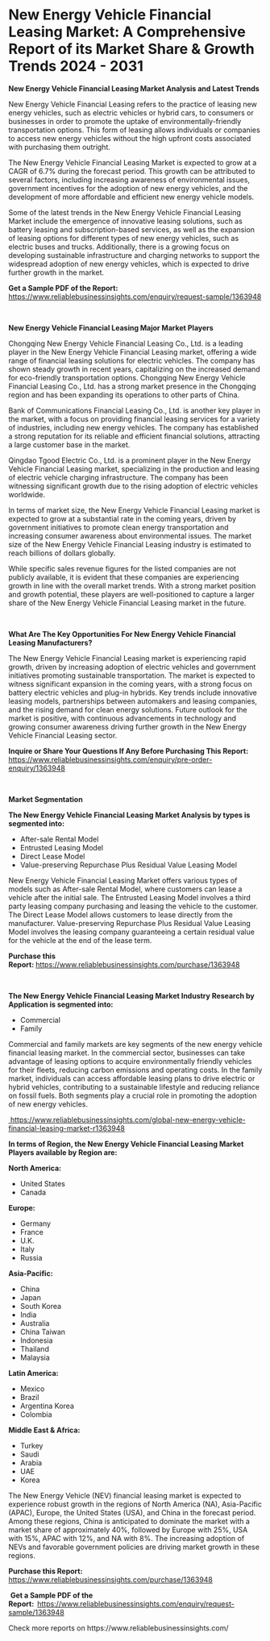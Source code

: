 <p><h1>New Energy Vehicle Financial Leasing Market: A Comprehensive Report of its Market Share & Growth Trends 2024 - 2031</h1></p><p><strong>New Energy Vehicle Financial Leasing Market Analysis and Latest Trends</strong></p>
<p><p>New Energy Vehicle Financial Leasing refers to the practice of leasing new energy vehicles, such as electric vehicles or hybrid cars, to consumers or businesses in order to promote the uptake of environmentally-friendly transportation options. This form of leasing allows individuals or companies to access new energy vehicles without the high upfront costs associated with purchasing them outright.</p><p>The New Energy Vehicle Financial Leasing Market is expected to grow at a CAGR of 6.7% during the forecast period. This growth can be attributed to several factors, including increasing awareness of environmental issues, government incentives for the adoption of new energy vehicles, and the development of more affordable and efficient new energy vehicle models.</p><p>Some of the latest trends in the New Energy Vehicle Financial Leasing Market include the emergence of innovative leasing solutions, such as battery leasing and subscription-based services, as well as the expansion of leasing options for different types of new energy vehicles, such as electric buses and trucks. Additionally, there is a growing focus on developing sustainable infrastructure and charging networks to support the widespread adoption of new energy vehicles, which is expected to drive further growth in the market.</p></p>
<p><strong>Get a Sample PDF of the Report:&nbsp;</strong> <a href="https://www.reliablebusinessinsights.com/enquiry/request-sample/1363948">https://www.reliablebusinessinsights.com/enquiry/request-sample/1363948</a></p>
<p>&nbsp;</p>
<p><strong>New Energy Vehicle Financial Leasing Major Market Players</strong></p>
<p><p>Chongqing New Energy Vehicle Financial Leasing Co., Ltd. is a leading player in the New Energy Vehicle Financial Leasing market, offering a wide range of financial leasing solutions for electric vehicles. The company has shown steady growth in recent years, capitalizing on the increased demand for eco-friendly transportation options. Chongqing New Energy Vehicle Financial Leasing Co., Ltd. has a strong market presence in the Chongqing region and has been expanding its operations to other parts of China.</p><p>Bank of Communications Financial Leasing Co., Ltd. is another key player in the market, with a focus on providing financial leasing services for a variety of industries, including new energy vehicles. The company has established a strong reputation for its reliable and efficient financial solutions, attracting a large customer base in the market.</p><p>Qingdao Tgood Electric Co., Ltd. is a prominent player in the New Energy Vehicle Financial Leasing market, specializing in the production and leasing of electric vehicle charging infrastructure. The company has been witnessing significant growth due to the rising adoption of electric vehicles worldwide.</p><p>In terms of market size, the New Energy Vehicle Financial Leasing market is expected to grow at a substantial rate in the coming years, driven by government initiatives to promote clean energy transportation and increasing consumer awareness about environmental issues. The market size of the New Energy Vehicle Financial Leasing industry is estimated to reach billions of dollars globally.</p><p>While specific sales revenue figures for the listed companies are not publicly available, it is evident that these companies are experiencing growth in line with the overall market trends. With a strong market position and growth potential, these players are well-positioned to capture a larger share of the New Energy Vehicle Financial Leasing market in the future.</p></p>
<p>&nbsp;</p>
<p><strong>What Are The Key Opportunities For New Energy Vehicle Financial Leasing Manufacturers?</strong></p>
<p><p>The New Energy Vehicle Financial Leasing market is experiencing rapid growth, driven by increasing adoption of electric vehicles and government initiatives promoting sustainable transportation. The market is expected to witness significant expansion in the coming years, with a strong focus on battery electric vehicles and plug-in hybrids. Key trends include innovative leasing models, partnerships between automakers and leasing companies, and the rising demand for clean energy solutions. Future outlook for the market is positive, with continuous advancements in technology and growing consumer awareness driving further growth in the New Energy Vehicle Financial Leasing sector.</p></p>
<p><strong>Inquire or Share Your Questions If Any Before Purchasing This Report:</strong> <a href="https://www.reliablebusinessinsights.com/enquiry/pre-order-enquiry/1363948">https://www.reliablebusinessinsights.com/enquiry/pre-order-enquiry/1363948</a></p>
<p>&nbsp;</p>
<p><strong>Market Segmentation</strong></p>
<p><strong>The New Energy Vehicle Financial Leasing Market Analysis by types is segmented into:</strong></p>
<p><ul><li>After-sale Rental Model</li><li>Entrusted Leasing Model</li><li>Direct Lease Model</li><li>Value-preserving Repurchase Plus Residual Value Leasing Model</li></ul></p>
<p><p>New Energy Vehicle Financial Leasing Market offers various types of models such as After-sale Rental Model, where customers can lease a vehicle after the initial sale. The Entrusted Leasing Model involves a third party leasing company purchasing and leasing the vehicle to the customer. The Direct Lease Model allows customers to lease directly from the manufacturer. Value-preserving Repurchase Plus Residual Value Leasing Model involves the leasing company guaranteeing a certain residual value for the vehicle at the end of the lease term.</p></p>
<p><strong>Purchase this Report:&nbsp;</strong><a href="https://www.reliablebusinessinsights.com/purchase/1363948">https://www.reliablebusinessinsights.com/purchase/1363948</a></p>
<p>&nbsp;</p>
<p><strong>The New Energy Vehicle Financial Leasing Market Industry Research by Application is segmented into:</strong></p>
<p><ul><li>Commercial</li><li>Family</li></ul></p>
<p><p>Commercial and family markets are key segments of the new energy vehicle financial leasing market. In the commercial sector, businesses can take advantage of leasing options to acquire environmentally friendly vehicles for their fleets, reducing carbon emissions and operating costs. In the family market, individuals can access affordable leasing plans to drive electric or hybrid vehicles, contributing to a sustainable lifestyle and reducing reliance on fossil fuels. Both segments play a crucial role in promoting the adoption of new energy vehicles.</p></p>
<p><a href="https://www.reliablebusinessinsights.com/global-new-energy-vehicle-financial-leasing-market-r1363948">&nbsp;https://www.reliablebusinessinsights.com/global-new-energy-vehicle-financial-leasing-market-r1363948</a></p>
<p><strong>In terms of Region, the New Energy Vehicle Financial Leasing Market Players available by Region are:</strong></p>
<p>
    <p> <strong> North America: </strong>
        <ul>
            <li>United States</li>
            <li>Canada</li>
        </ul>
        </p> 
    <p> <strong> Europe: </strong>
        <ul>
            <li>Germany</li>
            <li>France</li>
            <li>U.K.</li>
            <li>Italy</li>
            <li>Russia</li>
        </ul>
        </p> 
    <p> <strong> Asia-Pacific: </strong>
        <ul>
            <li>China</li>
            <li>Japan</li>
            <li>South Korea</li>
            <li>India</li>
            <li>Australia</li>
            <li>China Taiwan</li>
            <li>Indonesia</li>
            <li>Thailand</li>
            <li>Malaysia</li>
        </ul>
        </p> 
    <p> <strong> Latin America: </strong>
        <ul>
            <li>Mexico</li>
            <li>Brazil</li>
            <li>Argentina Korea</li>
            <li>Colombia</li>
        </ul>
        </p> 
    <p> <strong> Middle East & Africa: </strong>
        <ul>
            <li>Turkey</li>
            <li>Saudi</li>
            <li>Arabia</li>
            <li>UAE</li>
            <li>Korea</li>
        </ul>
    </p>
    </p>
<p><p>The New Energy Vehicle (NEV) financial leasing market is expected to experience robust growth in the regions of North America (NA), Asia-Pacific (APAC), Europe, the United States (USA), and China in the forecast period. Among these regions, China is anticipated to dominate the market with a market share of approximately 40%, followed by Europe with 25%, USA with 15%, APAC with 12%, and NA with 8%. The increasing adoption of NEVs and favorable government policies are driving market growth in these regions.</p></p>
<p><strong>Purchase this Report: </strong><a href="https://www.reliablebusinessinsights.com/purchase/1363948">https://www.reliablebusinessinsights.com/purchase/1363948</a></p>
<p>&nbsp;<strong>Get a Sample PDF of the Report:&nbsp;&nbsp;</strong><a href="https://www.reliablebusinessinsights.com/enquiry/request-sample/1363948">https://www.reliablebusinessinsights.com/enquiry/request-sample/1363948</a></p>
<p><strong></strong></p>
<p>Check more reports on https://www.reliablebusinessinsights.com/</p>